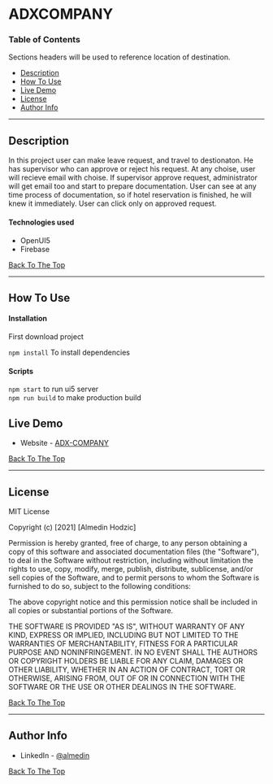 # ADXCOMPANY

### Table of Contents

Sections headers will be used to reference location of destination.

- [Description](#description)
- [How To Use](#how-to-use)
- [Live Demo](#live-demo)
- [License](#license)
- [Author Info](#author-info)

---

## Description

In this project user can make leave request, and travel to destionaton. He has supervisor who can approve or reject his request. At any choise, user will recieve email with choise. If supervisor approve request, administrator will get email too and start to prepare documentation. User can see at any time process of documentation, so if hotel reservation is finished, he will knew it immediately. User can click only on approved request.

#### Technologies used

- OpenUI5
- Firebase

[Back To The Top](#ADXCOMPANY)

---

## How To Use

#### Installation

First download project <br/>

`npm install` To install dependencies <br/>

#### Scripts

`npm start` to run ui5 server <br/>
`npm run build` to make production build <br/>

## Live Demo

- Website - [ADX-COMPANY](https://adxcompany.netlify.app)

[Back To The Top](#ADXCOMPANY)

---

## License

MIT License

Copyright (c) [2021] [Almedin Hodzic]

Permission is hereby granted, free of charge, to any person obtaining a copy
of this software and associated documentation files (the "Software"), to deal
in the Software without restriction, including without limitation the rights
to use, copy, modify, merge, publish, distribute, sublicense, and/or sell
copies of the Software, and to permit persons to whom the Software is
furnished to do so, subject to the following conditions:

The above copyright notice and this permission notice shall be included in all
copies or substantial portions of the Software.

THE SOFTWARE IS PROVIDED "AS IS", WITHOUT WARRANTY OF ANY KIND, EXPRESS OR
IMPLIED, INCLUDING BUT NOT LIMITED TO THE WARRANTIES OF MERCHANTABILITY,
FITNESS FOR A PARTICULAR PURPOSE AND NONINFRINGEMENT. IN NO EVENT SHALL THE
AUTHORS OR COPYRIGHT HOLDERS BE LIABLE FOR ANY CLAIM, DAMAGES OR OTHER
LIABILITY, WHETHER IN AN ACTION OF CONTRACT, TORT OR OTHERWISE, ARISING FROM,
OUT OF OR IN CONNECTION WITH THE SOFTWARE OR THE USE OR OTHER DEALINGS IN THE
SOFTWARE.

[Back To The Top](#ADXCOMPANY)

---

## Author Info

- LinkedIn - [@almedin](https://www.linkedin.com/in/almedin-hodzic-171a3b203/)

[Back To The Top](#ADXCOMPANY)
